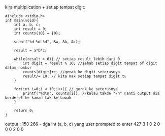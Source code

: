 kira multiplication + setiap tempat digit:

```
#include <stdio.h>
int main(void){
    int a, b, c;
    int result = 0;
    int counts[10] = {0};

    scanf("%d %d %d", &a, &b, &c);

    result = a*b*c;

    while(result > 0){ // setiap result lebih dari 0 
        int digit = result % 10; //sebab setiap digit tempat of digit dalam nombor
        counts[digit]++; //gerak ke digit seterusnya 
        result/= 10; // kita nak setiap tempat digit tu 
    }

    for(int i=0;i < 10;i++){ // gerak ke seterusnya
        printf("%d\n", counts[i]); //kalau takde "\n" nanti output dia berderet ke kanan tak ke bawah
    }

    return 0;
}
```

output :
150 
266  - tiga int (a, b, c) yang user prompted to enter
427
3
1
0
2
0
0
0
2
0
0
